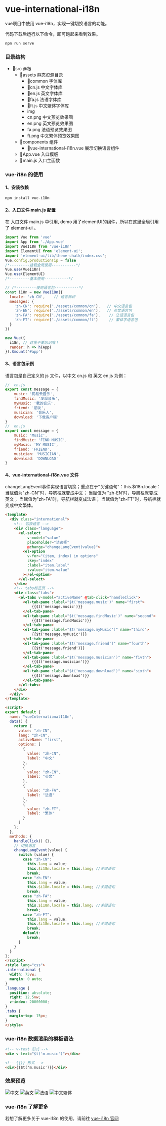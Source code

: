 # vue-international-i18n
vue项目中使用 vue-i18n，实现一键切换语言的功能。

代码下载后运行以下命令，即可跑起来看到效果。 
```bash
npm run serve
``` 

### 目录结构

- 📁src @根
  - 📁assets  静态资源目录
    - 📁common    字体库
     - 📄cn.js      中文字体库
     - 📄en.js      英文字体库
     - 📄fa.js       法语字体库
     - 📄ft.js       中文繁体字体库
    - img 
     - cn.png       中文预览效果图
     - en.png       英文预览效果图
     - fa.png       法语预览效果图
     - ft.png        中文繁体预览效果图
  - 📁components  组件
    - 📄vue-international-i18n.vue      展示切换语言组件
  - 📄App.vue 入口模版
  - 📄main.js 入口主函数

###   vue-i18n 的使用

#### 1、安装依赖
``` bash
npm install vue-i18n
```

#### 2、入口文件 main.js 配置
在 入口文件 main.js 中引用, demo 用了elementUI的组件，所以在这里全局引用了 element-ui 。

``` javascript
import Vue from 'vue'
import App from './App.vue'
import VueI18n from 'vue-i18n'
import ElementUI from 'element-ui';
import 'element-ui/lib/theme-chalk/index.css';
Vue.config.productionTip = false
/*---------挂载全局使用-----------*/
Vue.use(VueI18n) 
Vue.use(ElementUI) 
/*---------基本使用-----------*/

// /*---------使用语言包-----------*/
const i18n = new VueI18n({
  locale: 'zh-CN',    // 语言标识
  messages: {
    'zh-CN': require('./assets/common/cn'),   // 中文语言包
    'zh-EN': require('./assets/common/en'),   // 英文语言包
    'zh-FA': require('./assets/common/fa'),    // 法语语言包
    'zh-FT': require('./assets/common/ft')     // 繁体字语言包
  }
})

new Vue({
  i18n, // 这里不要忘记哦！
  render: h => h(App)
}).$mount('#app')

```

#### 3、语言包示例
语言包是自己定义的 js 文件，以中文 cn.js 和 英文 en.js 为例：
``` javascript
//  cn.js 
export const message = {
    music: '网易云音乐',
    findMusic: '发现音乐',
    myMusic: '我的音乐',
    friend: '朋友',
    musician: '音乐人',
    download: '下载客户端'
}
//  en.js
export const message = {
    music: 'Music',
    findMusic: 'FIND MUSIC',
    myMusic: 'MY MUSIC',
    friend: 'FRIEND',
    musician: 'MUSICIAN',
    download: 'DOWNLOAD'
}
```

#### 4、vue-international-i18n.vue 文件
changeLangEvent事件实现语言切换；重点在于"关键语句"：this.$i18n.locale：
当赋值为"zh-CN"时，导航栏就变成中文；
当赋值为 "zh-EN’时，导航栏就变成英文；
当赋值为"zh-FA"时，导航栏就变成法语；
当赋值为"zh-FT"时，导航栏就变成中文繁体。
``` html
<template>
  <div class="international">
    <!-- 切换语言 -->
    <div class="language">
      <el-select 
          v-model="value" 
          placeholder="请选择" 
          @change="changeLangEvent(value)">
        <el-option
          v-for="(item, index) in options"
          :key="index"
          :label="item.label"
          :value="item.value"
        ></el-option>
      </el-select>
    </div>
    <!-- tabs标签页 -->
    <div class="tabs">
      <el-tabs v-model="activeName" @tab-click="handleClick">
        <el-tab-pane :label="$t('message.music')" name="first">
            {{$t('message.music')}}
        </el-tab-pane>
        <el-tab-pane :label="$t('message.findMusic')" name="second">
            {{$t('message.findMusic')}}
        </el-tab-pane>
        <el-tab-pane :label="$t('message.myMusic')" name="third">
            {{$t('message.myMusic')}}
        </el-tab-pane>
        <el-tab-pane :label="$t('message.friend')" name="fourth">
            {{$t('message.friend')}}
        </el-tab-pane>
        <el-tab-pane :label="$t('message.musician')" name="fivth">
            {{$t('message.musician')}}
        </el-tab-pane>
        <el-tab-pane :label="$t('message.download')" name="sixth">
            {{$t('message.download')}}
        </el-tab-pane>
      </el-tabs>
    </div>
  </div>
</template>

<script>
export default {
  name: "vueInternationalI18n",
  data() {
    return {
      value: "zh-CN",
      lang: "zh-CN",
      activeName: "first",
      options: [
        {
          value: "zh-CN",
          label: "中文"
        },
        {
          value: "zh-EN",
          label: "英文"
        },
        {
          value: "zh-FA",
          label: "法语"
        },
        {
          value: "zh-FT",
          label: "繁体"
        }
      ]
    };
  },
  methods: {
    handleClick() {},
    // 切换语言
    changeLangEvent(value) {
      switch (value) {
        case "zh-CN":
          this.lang = value;
          this.$i18n.locale = this.lang; //关键语句
          break;
        case "zh-EN":
          this.lang = value;
          this.$i18n.locale = this.lang; //关键语句
          break;
        case "zh-FA":
          this.lang = value;
          this.$i18n.locale = this.lang; //关键语句
          break;
        case "zh-FT":
          this.lang = value;
          this.$i18n.locale = this.lang; //关键语句
          break;
        default:
          break;
      }
    }
  }
};
</script>
<style lang="css">
.international {
  width: 75vw;
  margin: 0 auto;
}
.language {
  position: absolute;
  right: 12.5vw;
  z-index: 20000000;
}
.tabs {
  margin-top: 15px;
}
</style>
```

### vue-i18n 数据渲染的模板语法


``` html
<!-- v-text 形式 -->
<div v-text="$t('m.music')"></div>

<!-- {{}} 形式 -->
<div>{{$t('m.music')}}</div>
```

### 效果预览

![中文](https://raw.githubusercontent.com/libing-cheer/vue-international-i18n/master/src/assets/img/cn.png)
![英文](https://raw.githubusercontent.com/libing-cheer/vue-international-i18n/master/src/assets/img/en.png)
![法语](https://raw.githubusercontent.com/libing-cheer/vue-international-i18n/master/src/assets/img/fa.png)
![中文繁体](https://raw.githubusercontent.com/libing-cheer/vue-international-i18n/master/src/assets/img/ft.png)

### vue-i18n 了解更多
若想了解更多关于 vue-i18n 的使用，请前往 [vue-i18n 官网](https://kazupon.github.io/vue-i18n/zh/introduction.html)




